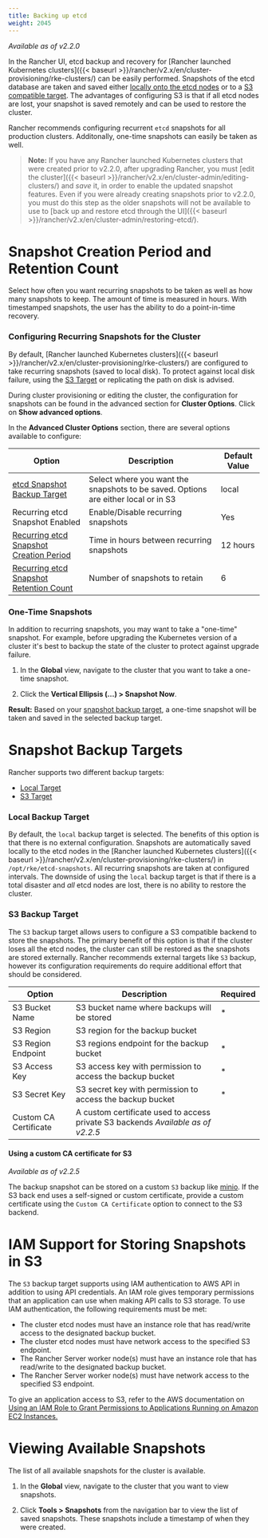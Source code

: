 ```yaml
---
title: Backing up etcd
weight: 2045
---
```


_Available as of v2.2.0_

In the Rancher UI, etcd backup and recovery for [Rancher launched Kubernetes clusters]({{< baseurl >}}/rancher/v2.x/en/cluster-provisioning/rke-clusters/) can be easily performed. Snapshots of the etcd database are taken and saved either [locally onto the etcd nodes](#local-backup-target) or to a [S3 compatible target](#s3-backup-target). The advantages of configuring S3 is that if all etcd nodes are lost, your snapshot is saved remotely and can be used to restore the cluster.

Rancher recommends configuring recurrent `etcd` snapshots for all production clusters. Additonally, one-time snapshots can easily be taken as well.

>**Note:** If you have any Rancher launched Kubernetes clusters that were created prior to v2.2.0, after upgrading Rancher, you must [edit the cluster]({{< baseurl >}}/rancher/v2.x/en/cluster-admin/editing-clusters/) and _save_ it, in order to enable the updated snapshot features. Even if you were already creating snapshots prior to v2.2.0, you must do this step as the older snapshots will not be available to use to [back up and restore etcd through the UI]({{< baseurl >}}/rancher/v2.x/en/cluster-admin/restoring-etcd/).

# Snapshot Creation Period and Retention Count

Select how often you want recurring snapshots to be taken as well as how many snapshots to keep. The amount of time is measured in hours. With timestamped snapshots, the user has the ability to do a point-in-time recovery.

### Configuring Recurring Snapshots for the Cluster

By default, [Rancher launched Kubernetes clusters]({{< baseurl >}}/rancher/v2.x/en/cluster-provisioning/rke-clusters/) are configured to take recurring snapshots (saved to local disk). To protect against local disk failure, using the [S3 Target](#s3-backup-target) or replicating the path on disk is advised.

During cluster provisioning or editing the cluster, the configuration for snapshots can be found in the advanced section for **Cluster Options**. Click on **Show advanced options**.

In the **Advanced Cluster Options** section, there are several options available to configure:

| Option | Description | Default Value|
| --- | ---| --- |
|[etcd Snapshot Backup Target](#snapshot-backup-targets)| Select where you want the snapshots to be saved. Options are either local or in S3 | local|
|Recurring etcd Snapshot Enabled| Enable/Disable recurring snapshots | Yes|
|[Recurring etcd Snapshot Creation Period](#snapshot-creation-period-and-retention-count) | Time in hours between recurring snapshots| 12 hours |
|[Recurring etcd Snapshot Retention Count](#snapshot-creation-period-and-retention-count)| Number of snapshots to retain| 6 |

### One-Time Snapshots

In addition to recurring snapshots, you may want to take a "one-time" snapshot. For example, before upgrading the Kubernetes version of a cluster it's best to backup the state of the cluster to protect against upgrade failure.

1. In the **Global** view, navigate to the cluster that you want to take a one-time snapshot.

2. Click the **Vertical Ellipsis (...) > Snapshot Now**.

**Result:** Based on your [snapshot backup target](#snapshot-backup-targets), a one-time snapshot will be taken and saved in the selected backup target.

# Snapshot Backup Targets

Rancher supports two different backup targets:

* [Local Target](#local-backup-target)
* [S3 Target](#s3-backup-target)

### Local Backup Target

By default, the `local` backup target is selected. The benefits of this option is that there is no external configuration. Snapshots are automatically saved locally to the etcd nodes in the [Rancher launched Kubernetes clusters]({{< baseurl >}}/rancher/v2.x/en/cluster-provisioning/rke-clusters/) in `/opt/rke/etcd-snapshots`. All recurring snapshots are taken at configured intervals. The downside of using the `local` backup target is that if there is a total disaster and _all_ etcd nodes are lost, there is no ability to restore the cluster.

### S3 Backup Target

The `S3` backup target allows users to configure a S3 compatible backend to store the snapshots. The primary benefit of this option is that if the cluster loses all the etcd nodes, the cluster can still be restored as the snapshots are stored externally. Rancher recommends external targets like `S3` backup, however its configuration requirements do require additional effort that should be considered.

| Option | Description | Required|
|---|---|---|
|S3 Bucket Name| S3 bucket name where backups will be stored| *|
|S3 Region|S3 region for the backup bucket| |
|S3 Region Endpoint|S3 regions endpoint for the backup bucket|* |
|S3 Access Key|S3 access key with permission to access the backup bucket|*|
|S3 Secret Key|S3 secret key with permission to access the backup bucket|*|
| Custom CA Certificate | A custom certificate used to access private S3 backends _Available as of v2.2.5_ ||

#### Using a custom CA certificate for S3

_Available as of v2.2.5_

The backup snapshot can be stored on a custom `S3` backup like [minio](https://min.io/). If the S3 back end uses a self-signed or custom certificate, provide a custom certificate using the `Custom CA Certificate` option to connect to the S3 backend.

# IAM Support for Storing Snapshots in S3
The `S3` backup target supports using IAM authentication to AWS API in addition to using API credentials. An IAM role gives temporary permissions that an application can use when making API calls to S3 storage. To use IAM authentication, the following requirements must be met:

 - The cluster etcd nodes must have an instance role that has read/write access to the designated backup bucket.
 - The cluster etcd nodes must have network access to the specified S3 endpoint.
 - The Rancher Server worker node(s) must have an instance role that has read/write to the designated backup bucket.
 - The Rancher Server worker node(s) must have network access to the specified S3 endpoint.

 To give an application access to S3, refer to the AWS documentation on [Using an IAM Role to Grant Permissions to Applications Running on Amazon EC2 Instances.](https://docs.aws.amazon.com/IAM/latest/UserGuide/id_roles_use_switch-role-ec2.html)

# Viewing Available Snapshots

The list of all available snapshots for the cluster is available.

1. In the **Global** view, navigate to the cluster that you want to view snapshots.

2. Click **Tools > Snapshots** from the navigation bar to view the list of saved snapshots. These snapshots include a timestamp of when they were created.
